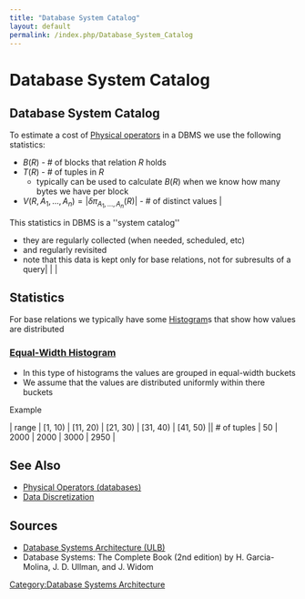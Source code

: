 ```yaml
---
title: "Database System Catalog"
layout: default
permalink: /index.php/Database_System_Catalog
---
```


# Database System Catalog

## Database System Catalog
To estimate a cost of [Physical operators](Physical_Operators_(databases)) in a DBMS we use the following statistics:
- $B(R)$ - # of blocks that relation $R$ holds
- $T(R)$ - # of tuples in $R$
  - typically can be used to calculate $B(R)$ when we know how many bytes we have per block
- $V(R, A_1, ..., A_n) = |  \delta \pi_{A_1, ..., A_n} (R)  |$ - # of distinct values  |

This statistics in DBMS is a ''system catalog''
- they are regularly collected (when needed, scheduled, etc) 
- and regularly revisited 
- note that this data is kept only for base relations, not for subresults of a query|   | |
## Statistics
For base relations we typically have some [Histogram](Histogram)s that show how values are distributed

### [Equal-Width Histogram](Data_Discretization#Equal-Width_Partitioning)
- In this type of histograms the values are grouped in equal-width buckets
- We assume that the values are distributed uniformly within there buckets 

Example 

|   range   |  [1, 10)   |  [11, 20)  |  [21, 30)  |  [31, 40)  |  [41, 50)  ||   # of tuples   |  50  |  2000  |  2000  |  3000  |  2950  |


## See Also
- [Physical Operators (databases)](Physical_Operators_(databases))
- [Data Discretization](Data_Discretization)

## Sources
- [Database Systems Architecture (ULB)](Database_Systems_Architecture_(ULB))
- Database Systems: The Complete Book (2nd edition) by H. Garcia-Molina, J. D. Ullman, and J. Widom

[Category:Database Systems Architecture](Category_Database_Systems_Architecture)